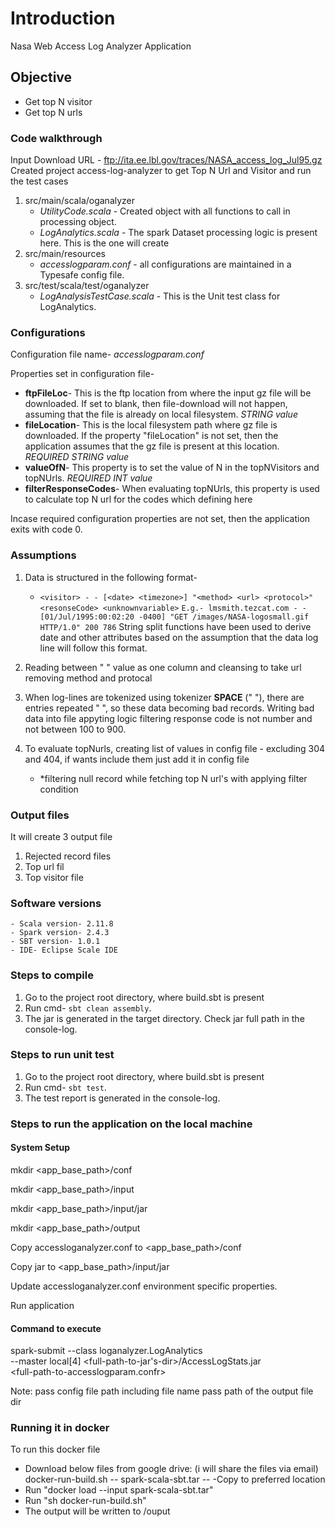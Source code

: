 # Introduction
Nasa Web Access Log Analyzer Application

## Objective
- Get top N visitor
- Get top N urls

### Code walkthrough
Input Download URL - ftp://ita.ee.lbl.gov/traces/NASA_access_log_Jul95.gz	
Created project access-log-analyzer to get Top N Url and Visitor and run the test cases
1. src/main/scala/oganalyzer
	* *UtilityCode.scala* - Created object with all functions to call in processing object.
	* *LogAnalytics.scala* - The spark Dataset processing logic is present here. This is the one will create 
2. src/main/resources
	* *accesslogparam.conf* - all configurations are maintained in a Typesafe config file.
3. src/test/scala/test/oganalyzer
	* *LogAnalysisTestCase.scala* - This is the Unit test class for LogAnalytics.

### Configurations
Configuration file name- *accesslogparam.conf*

Properties set in configuration file-
- **ftpFileLoc**- This is the ftp location from where the input gz file will be downloaded. If set to blank, then file-download will not happen, assuming that the file is already on local filesystem. *STRING value*
- **fileLocation**- This is the local filesystem path where gz file is downloaded. If the property "fileLocation" is not set, then the application assumes that the gz file is present at this location. *REQUIRED STRING value*	
- **valueOfN**- This property is to set the value of N in the topNVisitors and topNUrls. *REQUIRED INT value*
- **filterResponseCodes**- When evaluating topNUrls, this property is used to calculate top N url for the codes which defining here

Incase required configuration properties are not set, then the application exits with code 0.

### Assumptions
1. Data is structured in the following format- 
	* `<visitor> - - [<date> <timezone>] "<method> <url> <protocol>" <resonseCode> <unknownvariable>`
  	  `E.g.- lmsmith.tezcat.com - - [01/Jul/1995:00:02:20 -0400] "GET /images/NASA-logosmall.gif HTTP/1.0" 200 786`
  	  String split functions have been used to derive date and other attributes based on the assumption that the data log line will follow this format.

2. Reading between " " value as one column and cleansing to take url removing method and protocal

3. When log-lines are tokenized using tokenizer **SPACE** (" "), there are entries repeated " ", so these data becoming bad records. Writing bad data into file appyting logic filtering response code is not number and not between 100 to 900.
	
3. To evaluate topNurls, creating list of values in config file - excluding 304 and 404, if wants include them just add it in config file
	* *filtering null record while fetching top N url's with applying filter condition
	
### Output files
It will create 3 output file
1. Rejected record files
2. Top url fil
3. Top visitor file

### Software versions
	- Scala version- 2.11.8
	- Spark version- 2.4.3
	- SBT version- 1.0.1
	- IDE- Eclipse Scale IDE
	
### Steps to compile
1. Go to the project root directory, where build.sbt is present
2. Run cmd- `sbt clean assembly`. 
3. The jar is generated in the target directory. Check jar full path in the console-log.


### Steps to run unit test
1. Go to the project root directory, where build.sbt is present
2. Run cmd- `sbt test`.
3. The test report is generated in the console-log.

### Steps to run the application on the local machine
#### System Setup
mkdir <app_base_path>/conf

mkdir <app_base_path>/input

mkdir <app_base_path>/input/jar

mkdir <app_base_path>/output
	
	
Copy accessloganalyzer.conf to <app_base_path>/conf

Copy jar to <app_base_path>/input/jar

Update accessloganalyzer.conf environment specific properties.

Run application

#### Command to execute	

spark-submit --class loganalyzer.LogAnalytics \
--master local[4] <full-path-to-jar's-dir>/AccessLogStats.jar \
<full-path-to-accesslogparam.confr> <path-of-output-file-dir>

Note: 
pass config file path including file name
pass path of the output file dir

### Running it in docker
To run this docker file
- Download below files from google drive: (i will share the files via email)
docker-run-build.sh --
spark-scala-sbt.tar --
-Copy to preferred location
- Run "docker load --input spark-scala-sbt.tar"
- Run "sh docker-run-build.sh"
- The output will be written to <above-preferred-location>/ouput
	


